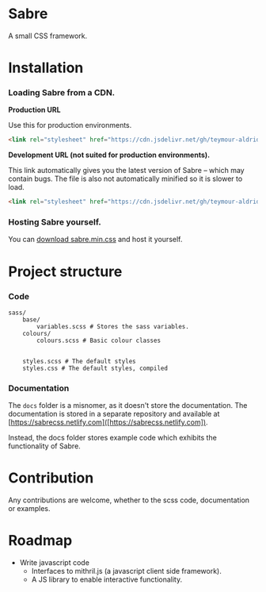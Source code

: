 # Sabre
A small CSS framework. 
# Installation
### Loading Sabre from a CDN.
**Production URL**

Use this for production environments.
```html
<link rel="stylesheet" href="https://cdn.jsdelivr.net/gh/teymour-aldridge/sabre@master/sass/styles.min.css">
```
**Development URL (not suited for production environments).**

This link automatically gives you the latest version of Sabre – which may contain bugs.
The file is also not automatically minified so it is slower to load.
```html
<link rel="stylesheet" href="https://cdn.jsdelivr.net/gh/teymour-aldridge/sabre/sass/styles.css">
```
### Hosting Sabre yourself.
You can <a href="https://cdn.jsdelivr.net/gh/teymour-aldridge/sabre/sass/styles.min.css" download>download sabre.min.css</a> and host it yourself.

# Project structure
### Code
```
sass/
    base/
        variables.scss # Stores the sass variables.
    colours/
        colours.scss # Basic colour classes 
    
        
    styles.scss # The default styles
    styles.css # The default styles, compiled
```
### Documentation
The `docs` folder is a misnomer, as it doesn't store the documentation. The documentation is stored in a separate repository and available at [https://sabrecss.netlify.com]([https://sabrecss.netlify.com]). 

Instead, the docs folder stores example code which exhibits the functionality of Sabre.

# Contribution
Any contributions are welcome, whether to the scss code, documentation or examples.

# Roadmap
- Write javascript code
    - Interfaces to mithril.js (a javascript client side framework).
    - A JS library to enable interactive functionality.
